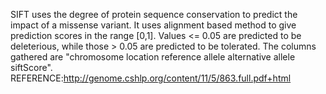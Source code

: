 SIFT uses the degree of protein sequence conservation to predict the impact of a missense variant. It uses alignment based method to give prediction scores in the range [0,1]. Values <= 0.05 are predicted to be deleterious, while those > 0.05 are predicted to be tolerated. The columns gathered are "chromosome  location  reference allele  alternative allele  siftScore".  
REFERENCE:http://genome.cshlp.org/content/11/5/863.full.pdf+html 
